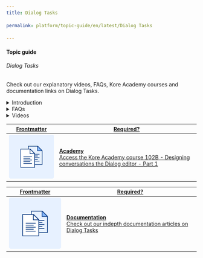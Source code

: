 ```yaml
---
title: Dialog Tasks

permalink: platform/topic-guide/en/latest/Dialog Tasks

---
```

#### Topic guide
###### Dialog Tasks

  Check out our explanatory videos, FAQs, Kore Academy courses and documentation links on Dialog Tasks.

<details class="introduction-video">
  <summary>Introduction
  </summary>
  
   [![Introduction to Dialog Tasks](https://i.vimeocdn.com/video/873029368-78a366b9407757e066a37718d766be53d3cb90d7f27708590ca16a1400e95b89-d?mw=1300&mh=975&q=70)](https://drive.google.com/file/d/1H_ftFzlqxafj0lRx-xxOIhm6kXyB8lbo/preview)

  ##### Introduction to Dialog Tasks
  Watch this short video on the basics of building dialog tasks within a conversation flow

</details>

<details>
  <summary>FAQs
  </summary>

  <a class="doc-link" target="_blank" href="https://developer.kore.ai/docs/bots/bot-builder-tool/develop/dialog-task/dialog-tasks/">
 
  What are Dialog Tasks?

</a>

<a class="doc-link" target="_blank" href="https://developer.kore.ai/docs/bots/bot-builder-tool/dialog-task/dialog-tasks/#creating-a-dialog-task">
 
  How to create a Dialog task?

</a>


<a class="doc-link" target="_blank" href="https://developer.kore.ai/docs/bots/bot-builder-tool/dialog-task/working-with-the-user-intent-node/">
 
  What are sub intents?

</a>


<a class="doc-link" target="_blank" href="https://developer.kore.ai/docs/bots/bot-builder-tool/dialog-task/managing-dialogs/">

  How to Manage Dialog Components?

</a>

<a class="doc-link" target="_blank" href="https://developer.kore.ai/docs/bots/publish/publishing-bot/">

  What is Dialog status?

</a>

<a class="doc-link" target="_blank" href="https://developer.kore.ai/docs/bots/bot-builder-tool/train-nlp-optimization/bot-intelligence/interruption-handling-context-switching-intents/">

What are interruptions and how to manage them?

</a>

<a class="doc-link" target="_blank" href="https://developer.kore.ai/docs/bots/how-tos/intent-scoping-using-group-node/">

  What is sub-intent scoping and how do I achieve it?

</a>

<a class="doc-link" target="_blank" href="https://developer.kore.ai/docs/bots/bot-builder-tool/dialog-task/grouping-nodes/">

  What is the purpose of a Group node?

</a>

<a class="doc-link" target="_blank" href="https://developer.kore.ai/docs/bots/how-tos/intent-scoping-using-group-node/">

How can we achieve contextual NLU using group node?

</a>


</details>

<details >
  <summary>Videos
  </summary>

   <details-video>
   
   [![Introduction to Dialog Tasks](https://i.vimeocdn.com/video/873029368-78a366b9407757e066a37718d766be53d3cb90d7f27708590ca16a1400e95b89-d?mw=1300&mh=975&q=70)](https://drive.google.com/file/d/1H_ftFzlqxafj0lRx-xxOIhm6kXyB8lbo/preview)

  ##### Introduction to Dialog Tasks
 Watch this short video on the basics of building dialog tasks within a conversation flow
   </details-video>

  
</details>

<a class="doc-link" target="_blank" href="https://academy.kore.ai/Public/?li=4w49d3WBc7Rte5V%2bXBWrKA%3d%3d">
 

| Frontmatter | Required? |
|-------------|-------------|
| ![alt text](images/docIcon.svg "Title") | **Academy**  <br /> Access the Kore Academy course 102B - Designing conversations the Dialog editor - Part 1 | 


</a>


<a class="doc-link" target="_blank" href="https://developer.kore.ai/docs/bots/bot-builder-tool/dialog-task/dialog-tasks/">
 

| Frontmatter | Required? |
|-------------|-------------|
| ![alt text](images/docIcon.svg "Title") | **Documentation**  <br /> Check out our indepth documentation articles on Dialog Tasks | 


</a>
